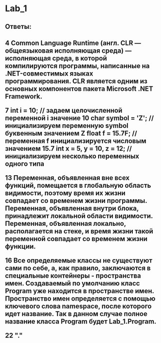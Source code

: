 # Lab_1
<h2>Ответы:<h2>
<p>4 Common Language Runtime (англ. CLR — общеязыковая исполняющая среда) — исполняющая среда, в которой компилируются программы, написанные на .NET-совместимых языках программирования. CLR является одним из основных компонентов пакета Microsoft .NET Framework.
<p>7 int i = 10;        // задаем целочисленной переменной i значение 10
     char symbol = 'Z';   // инициализируем переменную symbol буквенным значением Z
     float f = 15.7F;   // переменная f инициализируется числовым значением 15.7
     int x = 5, y = 10, z = 12;    // инициализируем несколько переменных одного типа
<p>13 Переменная, объявленная вне всех функций, помещается в глобальную область видимости, поэтому время их жизни совпадает со временем жизни программы. Переменная, объявленная внутри блока, принадлежит локальной области видимости. Переменная, объявленная локально, располагается на стеке, и время жизни такой переменной совпадает со временем жизни функции.
<p>16 Все определяемые классы не существуют сами по себе, а, как правило, заключаются в специальные контейнеры - пространства имен. Создаваемый по умолчанию класс Program уже находится в пространстве имен. Пространство имен определяется с помощью ключевого слова namespace, после которого идет название. Так в данном случае полное название класса Program будет Lab_1.Program.
<p>22 "."
